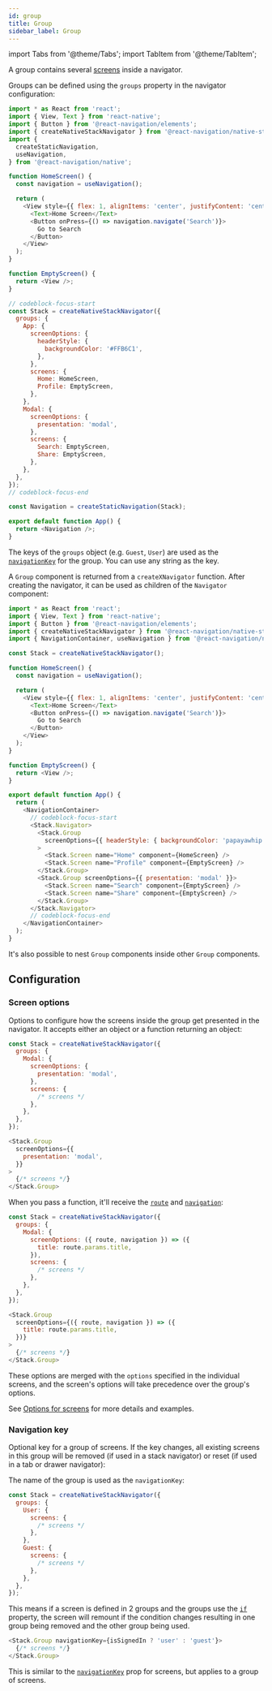 ```yaml
---
id: group
title: Group
sidebar_label: Group
---
```


import Tabs from '@theme/Tabs';
import TabItem from '@theme/TabItem';

A group contains several [screens](screen.md) inside a navigator.

<Tabs groupId="config" queryString="config">
<TabItem value="static" label="Static" default>

Groups can be defined using the `groups` property in the navigator configuration:

```js name="Stack groups" snack version=7
import * as React from 'react';
import { View, Text } from 'react-native';
import { Button } from '@react-navigation/elements';
import { createNativeStackNavigator } from '@react-navigation/native-stack';
import {
  createStaticNavigation,
  useNavigation,
} from '@react-navigation/native';

function HomeScreen() {
  const navigation = useNavigation();

  return (
    <View style={{ flex: 1, alignItems: 'center', justifyContent: 'center' }}>
      <Text>Home Screen</Text>
      <Button onPress={() => navigation.navigate('Search')}>
        Go to Search
      </Button>
    </View>
  );
}

function EmptyScreen() {
  return <View />;
}

// codeblock-focus-start
const Stack = createNativeStackNavigator({
  groups: {
    App: {
      screenOptions: {
        headerStyle: {
          backgroundColor: '#FFB6C1',
        },
      },
      screens: {
        Home: HomeScreen,
        Profile: EmptyScreen,
      },
    },
    Modal: {
      screenOptions: {
        presentation: 'modal',
      },
      screens: {
        Search: EmptyScreen,
        Share: EmptyScreen,
      },
    },
  },
});
// codeblock-focus-end

const Navigation = createStaticNavigation(Stack);

export default function App() {
  return <Navigation />;
}
```

The keys of the `groups` object (e.g. `Guest`, `User`) are used as the [`navigationKey`](#navigation-key) for the group. You can use any string as the key.

</TabItem>
<TabItem value="dynamic" label="Dynamic">

A `Group` component is returned from a `createXNavigator` function. After creating the navigator, it can be used as children of the `Navigator` component:

```js name="Stack groups" snack version=7
import * as React from 'react';
import { View, Text } from 'react-native';
import { Button } from '@react-navigation/elements';
import { createNativeStackNavigator } from '@react-navigation/native-stack';
import { NavigationContainer, useNavigation } from '@react-navigation/native';

const Stack = createNativeStackNavigator();

function HomeScreen() {
  const navigation = useNavigation();

  return (
    <View style={{ flex: 1, alignItems: 'center', justifyContent: 'center' }}>
      <Text>Home Screen</Text>
      <Button onPress={() => navigation.navigate('Search')}>
        Go to Search
      </Button>
    </View>
  );
}

function EmptyScreen() {
  return <View />;
}

export default function App() {
  return (
    <NavigationContainer>
      // codeblock-focus-start
      <Stack.Navigator>
        <Stack.Group
          screenOptions={{ headerStyle: { backgroundColor: 'papayawhip' } }}
        >
          <Stack.Screen name="Home" component={HomeScreen} />
          <Stack.Screen name="Profile" component={EmptyScreen} />
        </Stack.Group>
        <Stack.Group screenOptions={{ presentation: 'modal' }}>
          <Stack.Screen name="Search" component={EmptyScreen} />
          <Stack.Screen name="Share" component={EmptyScreen} />
        </Stack.Group>
      </Stack.Navigator>
      // codeblock-focus-end
    </NavigationContainer>
  );
}
```

It's also possible to nest `Group` components inside other `Group` components.

</TabItem>
</Tabs>

## Configuration

### Screen options

Options to configure how the screens inside the group get presented in the navigator. It accepts either an object or a function returning an object:

<Tabs groupId="config" queryString="config">
<TabItem value="static" label="Static" default>

```js
const Stack = createNativeStackNavigator({
  groups: {
    Modal: {
      screenOptions: {
        presentation: 'modal',
      },
      screens: {
        /* screens */
      },
    },
  },
});
```

</TabItem>
<TabItem value="dynamic" label="Dynamic">

```js
<Stack.Group
  screenOptions={{
    presentation: 'modal',
  }}
>
  {/* screens */}
</Stack.Group>
```

</TabItem>
</Tabs>

When you pass a function, it'll receive the [`route`](route-object.md) and [`navigation`](navigation-object.md):

<Tabs groupId="config" queryString="config">
<TabItem value="static" label="Static" default>

```js
const Stack = createNativeStackNavigator({
  groups: {
    Modal: {
      screenOptions: ({ route, navigation }) => ({
        title: route.params.title,
      }),
      screens: {
        /* screens */
      },
    },
  },
});
```

</TabItem>
<TabItem value="dynamic" label="Dynamic">

```js
<Stack.Group
  screenOptions={({ route, navigation }) => ({
    title: route.params.title,
  })}
>
  {/* screens */}
</Stack.Group>
```

</TabItem>
</Tabs>

These options are merged with the `options` specified in the individual screens, and the screen's options will take precedence over the group's options.

See [Options for screens](screen-options.md) for more details and examples.

### Navigation key

Optional key for a group of screens. If the key changes, all existing screens in this group will be removed (if used in a stack navigator) or reset (if used in a tab or drawer navigator):

<Tabs groupId="config" queryString="config">
<TabItem value="static" label="Static" default>

The name of the group is used as the `navigationKey`:

```js
const Stack = createNativeStackNavigator({
  groups: {
    User: {
      screens: {
        /* screens */
      },
    },
    Guest: {
      screens: {
        /* screens */
      },
    },
  },
});
```

This means if a screen is defined in 2 groups and the groups use the [`if`](static-configuration.md#if) property, the screen will remount if the condition changes resulting in one group being removed and the other group being used.

</TabItem>
<TabItem value="dynamic" label="Dynamic">

```js
<Stack.Group navigationKey={isSignedIn ? 'user' : 'guest'}>
  {/* screens */}
</Stack.Group>
```

</TabItem>
</Tabs>

This is similar to the [`navigationKey`](screen.md#navigation-key) prop for screens, but applies to a group of screens.

